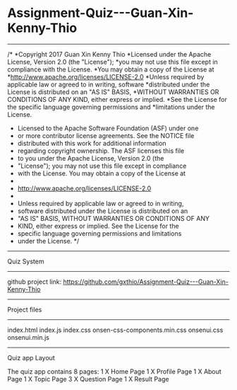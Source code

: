 # Assignment-Quiz---Guan-Xin-Kenny-Thio
************************************************************************************
/*
 *Copyright 2017 Guan Xin Kenny Thio
 *Licensed under the Apache License, Version 2.0 (the "License");
 *you may not use this file except in compliance with the License.
 *You may obtain a copy of the License at
 *http://www.apache.org/licenses/LICENSE-2.0
 *Unless required by applicable law or agreed to in writing, software
 *distributed under the License is distributed on an "AS IS" BASIS,
 *WITHOUT WARRANTIES OR CONDITIONS OF ANY KIND, either express or implied.
 *See the License for the specific language governing permissions and
 *limitations under the License.

 * Licensed to the Apache Software Foundation (ASF) under one
 * or more contributor license agreements.  See the NOTICE file
 * distributed with this work for additional information
 * regarding copyright ownership.  The ASF licenses this file
 * to you under the Apache License, Version 2.0 (the
 * "License"); you may not use this file except in compliance
 * with the License.  You may obtain a copy of the License at
 *
 * http://www.apache.org/licenses/LICENSE-2.0
 *
 * Unless required by applicable law or agreed to in writing,
 * software distributed under the License is distributed on an
 * "AS IS" BASIS, WITHOUT WARRANTIES OR CONDITIONS OF ANY
 * KIND, either express or implied.  See the License for the
 * specific language governing permissions and limitations
 * under the License.
 */
************************************************************************************
Quiz System
***********************************************************************************
github project link: https://github.com/gxthio/Assignment-Quiz---Guan-Xin-Kenny-Thio
*************************************************************************************
Project files
_______________
index.html
index.js
index.css
onsen-css-components.min.css
onsenui.css
onsenui.min.js

**************************************************************************************
Quiz app Layout

The quiz app contains 8 pages:
1 X Home Page
1 X Profile Page
1 X About Page
1 X Topic Page
3 X Question Page
1 X Result Page

